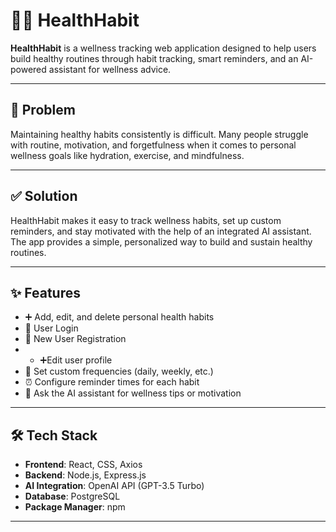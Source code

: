 
# 🧘‍♀️ HealthHabit

**HealthHabit** is a wellness tracking web application designed to help users build healthy routines through habit tracking, smart reminders, and an AI-powered assistant for wellness advice.

---

## 🚩 Problem

Maintaining healthy habits consistently is difficult. Many people struggle with routine, motivation, and forgetfulness when it comes to personal wellness goals like hydration, exercise, and mindfulness.

---

## ✅ Solution

HealthHabit makes it easy to track wellness habits, set up custom reminders, and stay motivated with the help of an integrated AI assistant. The app provides a simple, personalized way to build and sustain healthy routines.

---

## ✨ Features

- ➕ Add, edit, and delete personal health habits
- 🔑 User Login
- 📝 New User Registration
- - ➕Edit user profile
- 🔁 Set custom frequencies (daily, weekly, etc.)  
- ⏰ Configure reminder times for each habit  
- 🤖 Ask the AI assistant for wellness tips or motivation   

---

## 🛠️ Tech Stack

- **Frontend**: React, CSS, Axios  
- **Backend**: Node.js, Express.js  
- **AI Integration**: OpenAI API (GPT-3.5 Turbo)  
- **Database**: PostgreSQL 
- **Package Manager**: npm

---


